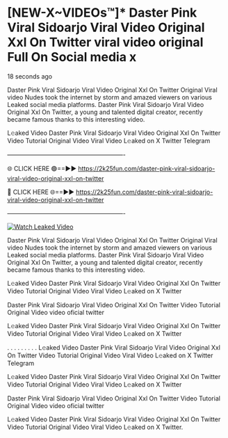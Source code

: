 # [NEW-X~VIDEOs™]* Daster Pink Viral Sidoarjo Viral Video Original Xxl On Twitter viral video original Full On Social media x

18 seconds ago

Daster Pink Viral Sidoarjo Viral Video Original Xxl On Twitter Original Viral video Nudes took the internet by storm and amazed viewers on various Leaked social media platforms. Daster Pink Viral Sidoarjo Viral Video Original Xxl On Twitter, a young and talented digital creator, recently became famous thanks to this interesting video.

L𝚎aked Video Daster Pink Viral Sidoarjo Viral Video Original Xxl On Twitter Video Tutorial Original Video Viral Video L𝚎aked on X Twitter Telegram

———————————————————-

🌐 CLICK HERE 🟢==►► https://2k25fun.com/daster-pink-viral-sidoarjo-viral-video-original-xxl-on-twitter

🔴 CLICK HERE 🌐==►► https://2k25fun.com/daster-pink-viral-sidoarjo-viral-video-original-xxl-on-twitter

———————————————————-

[![Watch Leaked Video](https://miro.medium.com/v2/resize:fit:828/format:webp/1*cilzJN44JGOrTw9NJCrNHA.gif "Watch Leaked Video")](https://2k25fun.com/daster-pink-viral-sidoarjo-viral-video-original-xxl-on-twitter)

Daster Pink Viral Sidoarjo Viral Video Original Xxl On Twitter Original Viral video Nudes took the internet by storm and amazed viewers on various Leaked social media platforms. Daster Pink Viral Sidoarjo Viral Video Original Xxl On Twitter, a young and talented digital creator, recently became famous thanks to this interesting video.

L𝚎aked Video Daster Pink Viral Sidoarjo Viral Video Original Xxl On Twitter Video Tutorial Original Video Viral Video L𝚎aked on X Twitter

Daster Pink Viral Sidoarjo Viral Video Original Xxl On Twitter Video Tutorial Original Video video oficial twitter

L𝚎aked Video Daster Pink Viral Sidoarjo Viral Video Original Xxl On Twitter Video Tutorial Original Video Viral Video L𝚎aked on X Twitter

. . . . . . . . . L𝚎aked Video Daster Pink Viral Sidoarjo Viral Video Original Xxl On Twitter Video Tutorial Original Video Viral Video L𝚎aked on X Twitter Telegram

L𝚎aked Video Daster Pink Viral Sidoarjo Viral Video Original Xxl On Twitter Video Tutorial Original Video Viral Video L𝚎aked on X Twitter

Daster Pink Viral Sidoarjo Viral Video Original Xxl On Twitter Video Tutorial Original Video video oficial twitter

L𝚎aked Video Daster Pink Viral Sidoarjo Viral Video Original Xxl On Twitter Video Tutorial Original Video Viral Video L𝚎aked on X Twitter.